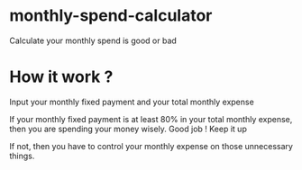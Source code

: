# monthly-spend-calculator
Calculate your monthly spend is good or bad

# How it work ?
Input your monthly fixed payment and your total monthly expense

If your monthly fixed payment is at least 80% in your total monthly expense, then you are spending your money wisely. 
Good job ! Keep it up 

If not, then you have to control your monthly expense on those unnecessary things.
